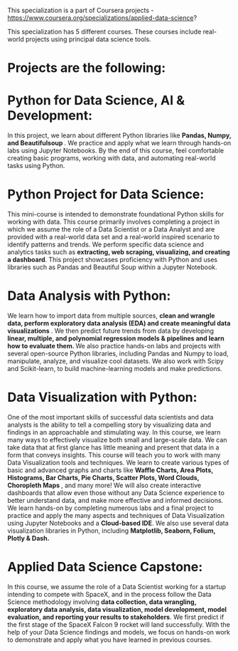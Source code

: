 This specialization is a part of Coursera projects - https://www.coursera.org/specializations/applied-data-science?

This specialization has 5 different courses. These courses include real-world projects using principal data science tools.

# Projects are the following:
# Python for Data Science, AI & Development:
In this project, we learn about different Python libraries like <b> Pandas, Numpy, and Beautifulsoup </b>. We practice and apply what we learn through hands-on labs using Jupyter Notebooks. By the end of this course, feel comfortable creating basic programs, working with data, and automating real-world tasks using Python.  

# Python Project for Data Science:
This mini-course is intended to demonstrate foundational Python skills for working with data. This course primarily involves completing a project in which we assume the role of a Data Scientist or a Data Analyst and are provided with a real-world data set and a real-world inspired scenario to identify patterns and trends. We perform specific data science and analytics tasks such as <b>extracting, web scraping, visualizing, and creating a dashboard</b>. This project showcases proficiency with Python and uses libraries such as Pandas and Beautiful Soup within a Jupyter Notebook. 


# Data Analysis with Python:
We learn how to import data from multiple sources, <b> clean and wrangle data, perform exploratory data analysis (EDA) and create meaningful data visualizations </b>. We then predict future trends from data by developing <b>linear, multiple, and polynomial regression models & pipelines and learn how to evaluate them. </b> We also practice hands-on labs and projects with several open-source Python libraries, including Pandas and Numpy to load, manipulate, analyze, and visualize cool datasets. We also work with Scipy and Scikit-learn, to build machine-learning models and make predictions. 

# Data Visualization with Python:
One of the most important skills of successful data scientists and data analysts is the ability to tell a compelling story by visualizing data and findings in an approachable and stimulating way. In this course, we learn many ways to effectively visualize both small and large-scale data. We can take data that at first glance has little meaning and present that data in a form that conveys insights. This course will teach you to work with many Data Visualization tools and techniques. We learn to create various types of basic and advanced graphs and charts like <b>Waffle Charts, Area Plots, Histograms, Bar Charts, Pie Charts, Scatter Plots, Word Clouds, Choropleth Maps </b>, and many more! We will also create interactive dashboards that allow even those without any Data Science experience to better understand data, and make more effective and informed decisions. We learn hands-on by completing numerous labs and a final project to practice and apply the many aspects and techniques of Data Visualization using Jupyter Notebooks and a <b>Cloud-based IDE</b>. We also use several data visualization libraries in Python, including <b>Matplotlib, Seaborn, Folium, Plotly & Dash.</b>

# Applied Data Science Capstone:
In this course, we assume the role of a Data Scientist working for a startup intending to compete with SpaceX, and in the process follow the Data Science methodology involving <b> data collection, data wrangling, exploratory data analysis, data visualization, model development, model evaluation, and reporting your results to stakeholders</b>. We first predict if the first stage of the SpaceX Falcon 9 rocket will land successfully. With the help of your Data Science findings and models, we focus on hands-on work to demonstrate and apply what you have learned in previous courses. 


